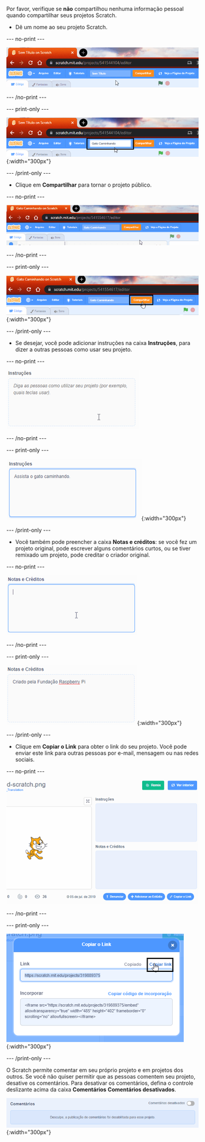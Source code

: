 Por favor, verifique se **não** compartilhou nenhuma informação pessoal quando compartilhar seus projetos Scratch.

- Dê um nome ao seu projeto Scratch.

--- no-print ---

![Altere "Sem Título" para "Gato Caminhando", para nomear seu projeto, na caixa à esquerda do botão laranja "Compartilhar".](images/name_file.gif)

--- /no-print ---

--- print-only ---

![A caixa do nome do projeto com o novo nome 'Walking Cat' destacado, à esquerda do botão laranja 'Compartilhar' na parte superior da tela.](images/name_file.png){:width="300px"}

--- /print-only ---

- Clique em **Compartilhar** para tornar o projeto público.

--- no-print ---

![Clique no botão laranja "Compartilhar" no topo da tela. Em seguida, aparece uma mensagem dizendo "Seu projeto agora está compartilhado."](images/share.gif)

--- /no-print ---

--- print-only ---

![O botão laranja 'Compartilhar' na parte superior da tela destacado.](images/share.png){:width="300px"}

--- /print-only ---

- Se desejar, você pode adicionar instruções na caixa **Instruções**, para dizer a outras pessoas como usar seu projeto.

--- no-print ---

![Digitando "Assista o gato caminhando" na caixa de "Instruções".](images/add_instructions.gif)

--- /no-print ---

--- print-only ---

![A caixa de "Instruções" mostrando "Assista o gato caminhando" digitado como instruções.](images/add_instructions.png){:width="300px"}

--- /print-only ---

- Você também pode preencher a caixa **Notas e créditos**: se você fez um projeto original, pode escrever alguns comentários curtos, ou se tiver remixado um projeto, pode creditar o criador original.

--- no-print ---

![Digitando "Criado pela Fundação Raspberry Pi" na caixa de "Notas e Créditos".](images/notes_and_credits.gif)

--- /no-print ---

--- print-only ---

![A caixa de "Notas e Créditos" mostrando "Criado pela Fundação Raspberry Pi".](images/notes_and_credits.png){:width="300px"}

--- /print-only ---

- Clique em **Copiar o Link** para obter o link do seu projeto. Você pode enviar este link para outras pessoas por e-mail, mensagem ou nas redes sociais.

--- no-print ---

![Clicar em 'Copiar link' abre uma caixa de diálogo 'Copiar link'. Em seguida, na caixa de diálogo, destaque o URL em 'Link' e selecione 'Copiar link'.](images/copy_link.gif)

--- /no-print ---

--- print-only ---

![O botão 'Copiar link' destacado na caixa de diálogo 'Copiar link'.](images/copy_link.png){:width="300px"}

--- /print-only ---

O Scratch permite comentar em seu próprio projeto e em projetos dos outros. Se você não quiser permitir que as pessoas comentem seu projeto, desative os comentários. Para desativar os comentários, defina o controle deslizante acima da caixa **Comentários** **Comentários desativados**.

![O controle deslizante acima da caixa 'Comentários' está na posição 'Comentários desativados'. Uma mensagem é exibida dizendo "Desculpe, a postagem de comentários foi desativada para este projeto."](images/comments-off.png){:width="300px"}
